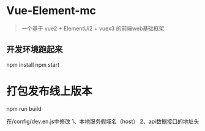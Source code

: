 # Vue-Element-mc

> 一个基于 vue2 + ElementUi2 + vuex3 的前端web基础框架

## 开发环境跑起来
npm install
npm start

# 打包发布线上版本
npm run build

在/config/dev.en.js中修改
1、本地服务假域名（host）
2、api数据接口的地址头